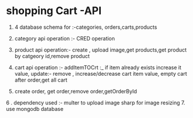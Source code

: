# shopping Cart -API

1. 4 database schema for :-categories, orders,carts,products
2. category api operation :- CRED operation
3. product api operation:- create , upload image,get products,get product by catgeory id,remove product
4. cart api operation :- addItemTOCrt :_ if item already exists increase it value, update:- remove , increase/decrease cart item value, empty cart after order,get all cart

5. create order, get order,remove order,getOrderById

6 . dependency used :- multer to upload image sharp for image resizing 
7. use mongodb database
